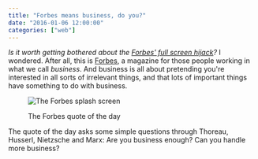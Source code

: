 ```yaml
---
title: "Forbes means business, do you?"
date: "2016-01-06 12:00:00"
categories: ["web"]
---
```



<i>Is it worth getting bothered about the
[Forbes' full screen hijack](https://www.troyhunt.com/2016/01/its-2016-already-how-are-websites-still.html)?</i> I wondered. After all, this is [Forbes](https://forbes.com), a magazine for those people working in what we call _business_. And business is all about pretending you're interested in all sorts of irrelevant things, and that lots of important things have something to do with business.

<figure>

<img src="/images/forbes.jpg" class="bleed" alt="The Forbes splash screen">

<figcaption class="figcaption"><p>The Forbes quote of the day</p></figcaption>

</figure>

The quote of the day asks some simple questions through Thoreau, Husserl, Nietzsche and Marx: Are you business enough? Can you handle more business?
